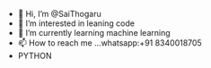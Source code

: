 - 👋 Hi, I’m @SaiThogaru
- 👀 I’m interested in leaning code
- 🌱 I’m currently learning machine learning
- 📫 How to reach me ...whatsapp:+91 8340018705
- PYTHON 


<!---
SaiThogaru/SaiThogaru is a ✨ special ✨ repository because its `README.md` (this file) appears on your GitHub profile.
You can click the Preview link to take a look at your changes.
--->
